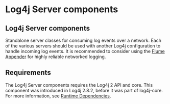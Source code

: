 <!-- vim: set syn=markdown : -->
<!--
    Licensed to the Apache Software Foundation (ASF) under one or more
    contributor license agreements.  See the NOTICE file distributed with
    this work for additional information regarding copyright ownership.
    The ASF licenses this file to You under the Apache License, Version 2.0
    (the "License"); you may not use this file except in compliance with
    the License.  You may obtain a copy of the License at

         http://www.apache.org/licenses/LICENSE-2.0

    Unless required by applicable law or agreed to in writing, software
    distributed under the License is distributed on an "AS IS" BASIS,
    WITHOUT WARRANTIES OR CONDITIONS OF ANY KIND, either express or implied.
    See the License for the specific language governing permissions and
    limitations under the License.
-->

# Log4j Server components

## Log4j Server components

Standalone server classes for consuming log events over a network. Each of the various servers should be used with
another Log4j configuration to handle incoming log events. It is recommended to consider using the 
[Flume Appender](../manual/appenders.html#FlumeAppender) for highly reliable networked logging.

## Requirements

The Log4j Server components requires the Log4j 2 API and core. This component was introduced in Log4j 2.8.2, 
before it was part of log4j-core. For more information, see [Runtime Dependencies](../manual/runtime-dependencies.html).
